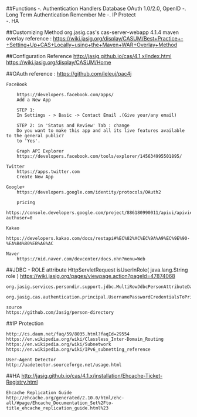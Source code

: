 ##Functions
	-. Authentication Handlers
       Database
       OAuth 1.0/2.0, OpenID
	-. Long Term Authentication
       Remember Me
	-. IP Protect     
	-. HA
  
##Customizing Method
	org.jasig.cas's cas-server-webapp 4.1.4 maven overlay
	reference : https://wiki.jasig.org/display/CASUM/Best+Practice+-+Setting+Up+CAS+Locally+using+the+Maven+WAR+Overlay+Method

##Configuration Reference
	http://jasig.github.io/cas/4.1.x/index.html
	https://wiki.jasig.org/display/CASUM/Home
	
##OAuth
	reference : https://github.com/leleuj/pac4j

	
	FaceBook
	
		https://developers.facebook.com/apps/
		Add a New App
		
		STEP 1:
		In Settings - > Basic -> Contact Email .(Give your/any email)
		
		STEP 2: in 'Status and Review' Tab : change
		Do you want to make this app and all its live features available to the general public?
		to 'Yes'.
		
		Graph API Explorer
		https://developers.facebook.com/tools/explorer/145634995501895/	

	Twitter
		https://apps.twitter.com
		Create New App
		
	Google+
		https://developers.google.com/identity/protocols/OAuth2

		pricing
			https://console.developers.google.com/project/886180990011/apiui/apiview/plus/quotas?authuser=0
		
	Kakao
		https://developers.kakao.com/docs/restapi#%EC%82%AC%EC%9A%A9%EC%9E%90-%EA%B4%80%EB%A6%AC
		
	Naver
		https://nid.naver.com/devcenter/docs.nhn?menu=Web
			
				
##JDBC - ROLE attribute
	HttpServletRequest isUserInRole( java.lang.String role )
	https://wiki.jasig.org/pages/viewpage.action?pageId=47874068
	
	org.jasig.services.persondir.support.jdbc.MultiRowJdbcPersonAttributeDao
	   org.jasig.cas.authentication.principal.UsernamePasswordCredentialsToPrincipalResolver
	
	source
	https://github.com/Jasig/person-directory			
			     
##IP Protection

	http://cs.daum.net/faq/59/8035.html?faqId=29554
	https://en.wikipedia.org/wiki/Classless_Inter-Domain_Routing
	https://en.wikipedia.org/wiki/Subnetwork
	https://en.wikipedia.org/wiki/IPv6_subnetting_reference
	
	User-Agent Detector
	http://uadetector.sourceforge.net/usage.html

##HA
	http://jasig.github.io/cas/4.1.x/installation/Ehcache-Ticket-Registry.html

	Ehcache Replication Guide
	http://ehcache.org/generated/2.10.0/html/ehc-all/#page/Ehcache_Documentation_Set%2Fto-title_ehcache_replication_guide.html%23
	
	
